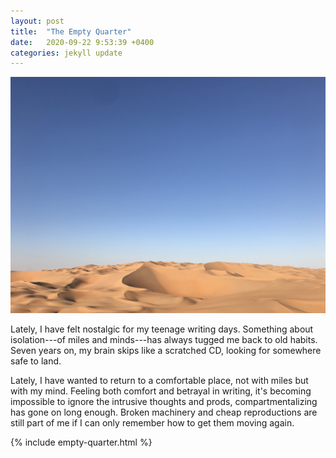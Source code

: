 ```yaml
---
layout: post
title:  "The Empty Quarter"
date:   2020-09-22 9:53:39 +0400
categories: jekyll update
---
```

![Lower third is rolling golden sand dunes. Upper two thirds is a gradient blue sky.](https://github.com/havemaps/havemaps.github.io/blob/master/img/2020-09-22-empty-quarter.JPG?raw=true "The Empty Quarter")

Lately, I have felt nostalgic for my teenage writing days.
Something about isolation---of miles and minds---has always tugged me back to old habits. Seven years on, my brain skips like a scratched CD, looking for somewhere safe to land.

Lately, I have wanted to return to a comfortable place, not with miles but with my mind. Feeling both comfort and betrayal in writing, it's becoming impossible to ignore the intrusive thoughts and prods, compartmentalizing has gone on long enough. Broken machinery and cheap reproductions are still part of me if I can only remember how to get them moving again.

{% include empty-quarter.html %}
